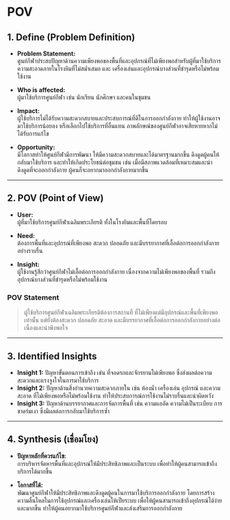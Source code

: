 # POV

## 1. Define (Problem Definition)
- **Problem Statement:**  
  ศูนย์กีฬาประสบปัญหาด้านความเพียงพอของพื้นที่และอุปกรณ์ที่ไม่เพียงพอสำหรับผู้ที่มาใช้บริการ ความสะอาดภายในโรงยิมที่ไม่สม่ำเสมอ และ เครื่องเล่นและอุปกรณ์บางส่วนที่ชำรุดหรือไม่พร้อมใช้งาน 

- **Who is affected:**  
  ผู้มาใช้บริการศูนย์กีฬา เช่น นักเรียน นักศึกษา และคนในชุมชน

- **Impact:**  
  ผู้ใช้บริการไม่ได้รับความสะดวกสบายและประสบการณ์ที่ดีในการออกกำลังกาย ทำให้ผู้ใช้งานอาจมาใช้บริการน้อยลง หรือเลือกไปใช้บริการที่อื่นแทน ภาพลักษณ์ของศูนย์กีฬาอาจเสียหายหากไม่ได้รับการแก้ไข 

- **Opportunity:**  
  มีโอกาสทำให้ศูนย์กีฬามีการพัฒนา ให้มีความสะดวกสบายและได้มาตรฐานมากขึ้น ดึงดูดผู้คนให้กลับมาใช้บริการ และทำให้เกิดประโยชน์ต่อชุมชน เช่น เมื่อมีสภาพแวดล้อมที่เหมาะสมและน่าดึงดูดที่จะออกกำลังกาย ผู้คนก็จะอยากมาออกกำลังกายมากขึ้น  

---

## 2. POV (Point of View)
- **User:**  
  ผู้ที่มาใช้บริการศูนย์กีฬาเฉลิมพระเกียรติ ทั้งในโรงยิมและพื้นที่โดยรอบ  

- **Need:**  
  ต้องการพื้นที่และอุปกรณ์ที่เพียงพอ สะดวก ปลอดภัย และมีบรรยากาศที่เอื้อต่อการออกกำลังกายอย่างราบรื่น  

- **Insight:**  
  ผู้ใช้งานรู้สึกว่าศูนย์กีฬาไม่เอื้อต่อการออกกำลังกาย เนื่องจากความไม่เพียงพอของพื้นที่ รวมถึงอุปกรณ์บางส่วนที่ชำรุดหรือไม่พร้อมใช้งาน  

### POV Statement
> ผู้ใช้บริการศูนย์กีฬาเฉลิมพระเกียรติต้องการสถานที่ ที่ไม่เพียงแต่มีอุปกรณ์และพื้นที่เพียงพอเท่านั้น แต่ยังต้องสะดวก ปลอดภัย สะอาด และมีบรรยากาศที่เอื้อต่อการออกกำลังกายอย่างต่อเนื่องและน่าพึงพอใจ

---

## 3. Identified Insights
- **Insight 1:** ปัญหาขั้นตอนการเข้าถึง เช่น ที่จอดรถและจักรยานไม่เพียงพอ ซึ่งส่งผลต่อความสะดวกและแรงจูงใจในการมาใช้บริการ 
- **Insight 2:** ปัญหาด้านสิ่งอำนวยความสะดวกภายใน เช่น ห้องน้ำ เครื่องเล่น อุปกรณ์ และความสะอาด ที่ไม่เพียงพอหรือไม่พร้อมใช้งาน ทำให้ประสบการณ์การใช้งานไม่ราบรื่นและน่าผิดหวัง 
- **Insight 3:** ปัญหาด้านบรรยากาศและการจัดการพื้นที่ เช่น ความแออัด ความไม่เป็นระเบียบ การขาดร่มเงา ซึ่งมีผลต่อการกลับมาใช้บริการซ้ำ

---

## 4. Synthesis (เชื่อมโยง)
- **ปัญหาหลักที่ควรแก้ไข:**  
 การบริหารจัดหารพื้นที่และอุปกรณ์ให้มีประสิทธิภาพและเป็นระบบ เพื่อทำให้ผู้คนสามารถเข้าถึงบริการได้มากขึ้น

- **โอกาสที่ได้:**  
 พัฒนาศูนย์กีฬาให้มีประสิทธิภาพและดึงดูดผู้คนในการมาใช้บริการออกกำลังกาย โดยการสร้างความลื่นไหลในการใช้อุปกรณ์และเครื่องเล่นให้เป็ยระบบ เพื่อให้ผู้คนสามารถเข้าถึงอุปกรณ์ได้ง่ายและมากขึ้น ทำให้ผู้คนอยากมาใช้บริการศูนย์กีฬาและส่งเสริมการออกกำลังกาย

